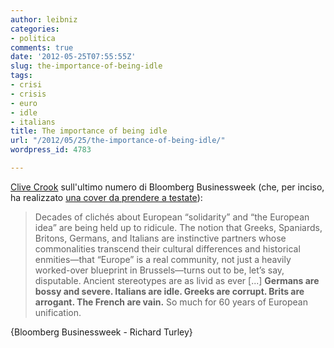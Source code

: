 ```yaml
---
author: leibniz
categories:
- politica
comments: true
date: '2012-05-25T07:55:55Z'
slug: the-importance-of-being-idle
tags:
- crisi
- crisis
- euro
- idle
- italians
title: The importance of being idle
url: "/2012/05/25/the-importance-of-being-idle/"
wordpress_id: 4783

---
```

[Clive Crook](https://www.businessweek.com/articles/2012-05-24/who-lost-the-euro) sull'ultimo numero di Bloomberg Businessweek (che, per inciso, ha realizzato [una cover da prendere a testate](https://richardturley.tumblr.com/post/23670064280/bang-head-here-euro-crisis-special-edition)):


> Decades of clichés about European “solidarity” and “the European idea” are being held up to ridicule. The notion that Greeks, Spaniards, Britons, Germans, and Italians are instinctive partners whose commonalities transcend their cultural differences and historical enmities—that “Europe” is a real community, not just a heavily worked-over blueprint in Brussels—turns out to be, let’s say, disputable. Ancient stereotypes are as livid as ever [...] **Germans are bossy and severe. Italians are idle. Greeks are corrupt. Brits are arrogant. The French are vain.** So much for 60 years of European unification.


{Bloomberg Businessweek - Richard Turley}
